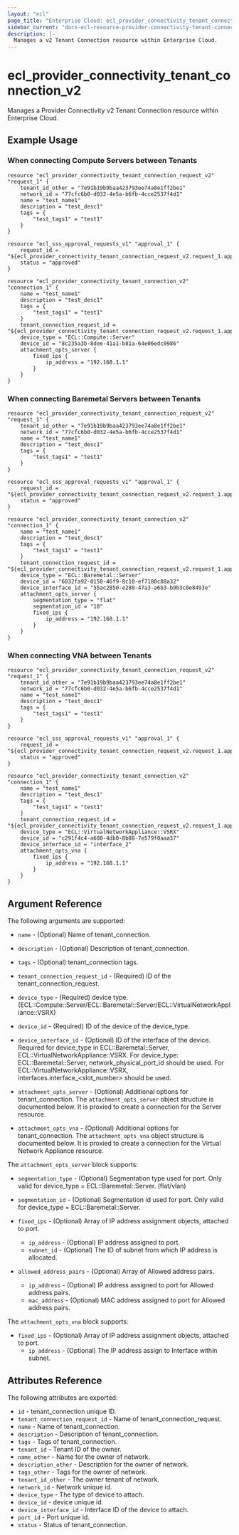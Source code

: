 ```yaml
---
layout: "ecl"
page_title: "Enterprise Cloud: ecl_provider_connectivity_tenant_connection_v2"
sidebar_current: "docs-ecl-resource-provider-connectivity-tenant-connection-v2"
description: |-
  Manages a v2 Tenant Connection resource within Enterprise Cloud.
---
```


# ecl_provider_connectivity_tenant_connection_v2

Manages a Provider Connectivity v2 Tenant Connection resource within Enterprise Cloud.

## Example Usage

### When connecting Compute Servers between Tenants

```hcl
resource "ecl_provider_connectivity_tenant_connection_request_v2" "request_1" {
	tenant_id_other = "7e91b19b9baa423793ee74a8e1ff2be1"
	network_id = "77cfc6b0-d032-4e5a-b6fb-4cce2537f4d1"
	name = "test_name1"
	description = "test_desc1"
	tags = {
		"test_tags1" = "test1"
	}
}

resource "ecl_sss_approval_requests_v1" "approval_1" {
	request_id = "${ecl_provider_connectivity_tenant_connection_request_v2.request_1.approval_request_id}"
	status = "approved"
}

resource "ecl_provider_connectivity_tenant_connection_v2" "connection_1" {
	name = "test_name1"
	description = "test_desc1"
	tags = {
		"test_tags1" = "test1"
	}
    tenant_connection_request_id = "${ecl_provider_connectivity_tenant_connection_request_v2.request_1.approval_request_id}"
    device_type = "ECL::Compute::Server"
    device_id = "8c235a3b-8dee-41a1-b81a-64e06edc0986"
    attachment_opts_server {
        fixed_ips {
            ip_address = "192.168.1.1"
        }
    }
}
```

### When connecting Baremetal Servers between Tenants

```hcl
resource "ecl_provider_connectivity_tenant_connection_request_v2" "request_1" {
	tenant_id_other = "7e91b19b9baa423793ee74a8e1ff2be1"
	network_id = "77cfc6b0-d032-4e5a-b6fb-4cce2537f4d1"
	name = "test_name1"
	description = "test_desc1"
	tags = {
		"test_tags1" = "test1"
	}
}

resource "ecl_sss_approval_requests_v1" "approval_1" {
	request_id = "${ecl_provider_connectivity_tenant_connection_request_v2.request_1.approval_request_id}"
	status = "approved"
}

resource "ecl_provider_connectivity_tenant_connection_v2" "connection_1" {
	name = "test_name1"
	description = "test_desc1"
	tags = {
		"test_tags1" = "test1"
	}
    tenant_connection_request_id = "${ecl_provider_connectivity_tenant_connection_request_v2.request_1.approval_request_id}"
    device_type = "ECL::Baremetal::Server"
    device_id = "6032fa92-0150-46f9-8c10-ef7180c88a32"
    device_interface_id = "55ac2850-e280-47a3-a6b3-b9b3c0e8493e"
    attachment_opts_server {
        segmentation_type = "flat"
        segmentation_id = "10"
        fixed_ips {
            ip_address = "192.168.1.1"
        }
    }
}
```

### When connecting VNA between Tenants

```hcl
resource "ecl_provider_connectivity_tenant_connection_request_v2" "request_1" {
	tenant_id_other = "7e91b19b9baa423793ee74a8e1ff2be1"
	network_id = "77cfc6b0-d032-4e5a-b6fb-4cce2537f4d1"
	name = "test_name1"
	description = "test_desc1"
	tags = {
		"test_tags1" = "test1"
	}
}

resource "ecl_sss_approval_requests_v1" "approval_1" {
	request_id = "${ecl_provider_connectivity_tenant_connection_request_v2.request_1.approval_request_id}"
	status = "approved"
}

resource "ecl_provider_connectivity_tenant_connection_v2" "connection_1" {
	name = "test_name1"
	description = "test_desc1"
	tags = {
		"test_tags1" = "test1"
	}
    tenant_connection_request_id = "${ecl_provider_connectivity_tenant_connection_request_v2.request_1.approval_request_id}"
    device_type = "ECL::VirtualNetworkAppliance::VSRX"
    device_id = "c291f4c4-a680-4db0-8b88-7e579f0aaa37"
    device_interface_id = "interface_2"
    attachment_opts_vna {
        fixed_ips {
            ip_address = "192.168.1.1"
        }
    }
}
```

## Argument Reference

The following arguments are supported:

* `name` - (Optional) 	Name of tenant_connection.

* `description` - (Optional) 	Description of tenant_connection.

* `tags` - (Optional) 	tenant_connection tags.

* `tenant_connection_request_id` - (Required) 	ID of the tenant_connection_request.

* `device_type` - (Required) 	device type. 
    (ECL::Compute::Server/ECL::Baremetal::Server/ECL::VirtualNetworkAppliance::VSRX)

* `device_id` - (Required) 	ID of the device of the device_type.

* `device_interface_id` - (Optional) 	ID of the interface of the device.
    Required for device_type in ECL::Baremetal::Server, ECL::VirtualNetworkAppliance::VSRX.
    For device_type: ECL::Baremetal::Server, network_physical_port_id should be used.
    For ECL::VirtualNetworkAppliance::VSRX, interfaces.interface_<slot_number> should be used.

* `attachment_opts_server` - (Optional) 	Additional options for tenant_connection.
    The `attachment_opts_server` object structure is documented below.
    It is proxied to create a connection for the Server resource.

* `attachment_opts_vna` - (Optional) 	Additional options for tenant_connection.
    The `attachment_opts_vna` object structure is documented below.
    It is proxied to create a connection for the Virtual Network Appliance resource.

The `attachment_opts_server` block supports:

* `segmentation_type` - (Optional) Segmentation type used for port.
    Only valid for device_type = ECL::Baremetal::Server. (flat/vlan)
    
* `segmentation_id` - (Optional) Segmentation id used for port.
    Only valid for device_type = ECL::Baremetal::Server.
    
* `fixed_ips` - (Optional) Array of IP address assignment objects, attached to port.
    * `ip_address` - (Optional) IP address assigned to port.
    * `subnet_id` - (Optional) The ID of subnet from which IP address is allocated.
    
* `allowed_address_pairs` - (Optional) Array of Allowed address pairs.
    * `ip_address` - (Optional) IP address assigned to port for Allowed address pairs.
    * `mac_address` - (Optional) MAC address assigned to port for Allowed address pairs.

The `attachment_opts_vna` block supports:

* `fixed_ips` - (Optional) Array of IP address assignment objects, attached to port.
    * `ip_address` - (Optional) The IP address assign to Interface within subnet.

## Attributes Reference

The following attributes are exported:

* `id` - tenant_connection unique ID.
* `tenant_connection_request_id` - Name of tenant_connection_request.
* `name` - Name of tenant_connection.
* `description` - Description of tenant_connection.
* `tags` - Tags of tenant_connection.
* `tenant_id` - Tenant ID of the owner.
* `name_other` - Name for the owner of network.
* `description_other` - Description for the owner of network.
* `tags_other` - Tags for the owner of network.
* `tenant_id_other` - The owner tenant of network.
* `network_id` - Network unique id.
* `device_type` - The type of device to attach.
* `device_id` - device unique id.
* `device_interface_id` - Interface ID of the device to attach.
* `port_id` - Port unique id.
* `status` - Status of tenant_connection.
